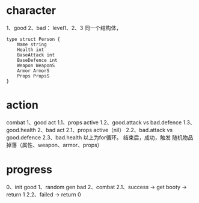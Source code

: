 # character
1、good
2、bad： level1、2、3
同一个结构体，
```
type struct Person {
    Name string
    Health int
    BaseAttack int
    BaseDefence int
    Weapon WeaponS
    Armor ArmorS
    Props PropsS
}
```

# action
combat
1、good act
1.1、props active
1.2、good.attack vs bad.defence
1.3、good.health
2、bad act
2.1、props active（nil）
2.2、bad.attack vs good.defence
2.3、bad.health
以上为for循环。  结束后，成功，触发 随机物品掉落（属性、weapon、armor、props）

# progress
0、init good
1、random gen bad
2、combat
2.1、success -> get booty -> return 1
2.2、failed -> return 0